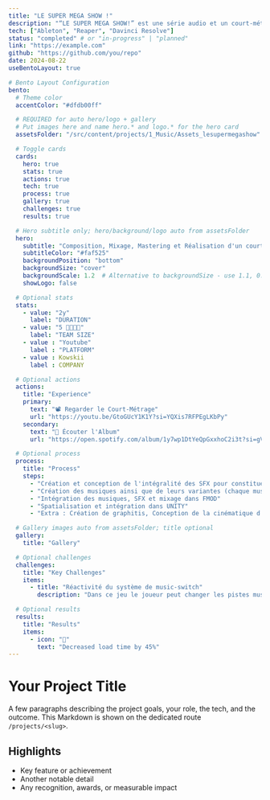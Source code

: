 ```yaml
---
title: "LE SUPER MEGA SHOW !"
description: "“LE SUPER MEGA SHOW!” est une série audio et un court-métrage conçus, écrits et réalisés par Arthur Kowskii. Talk-show fictif inzpiré des émissions emblématiques des 70s et ruit de la collaboration entre Arthur Kowskii et le comédien belge Benoit Grimmiaux (Bojack Horseman...) qui incarne le présentateur."
tech: ["Ableton", "Reaper", "Davinci Resolve"]
status: "completed" # or "in-progress" | "planned"
link: "https://example.com"
github: "https://github.com/you/repo"
date: 2024-08-22
useBentoLayout: true

# Bento Layout Configuration
bento:
  # Theme color
  accentColor: "#dfdb00ff"

  # REQUIRED for auto hero/logo + gallery
  # Put images here and name hero.* and logo.* for the hero card
  assetsFolder: "/src/content/projects/1_Music/Assets_lesupermegashow"

  # Toggle cards
  cards:
    hero: true
    stats: true
    actions: true
    tech: true
    process: true
    gallery: true
    challenges: true
    results: true

  # Hero subtitle only; hero/background/logo auto from assetsFolder
  hero:
    subtitle: "Composition, Mixage, Mastering et Réalisation d'un court métrage"
    subtitleColor: "#faf525"
    backgroundPosition: "bottom"
    backgroundSize: "cover"
    backgroundScale: 1.2  # Alternative to backgroundSize - use 1.1, 0.9, etc.
    showLogo: false

  # Optional stats
  stats:
    - value: "2y"
      label: "DURATION"
    - value: "5 👨‍👩‍👦‍👦"
      label: "TEAM SIZE"
    - value : "Youtube"
      label : "PLATFORM"
    - value : Kowskii
      label : COMPANY

  # Optional actions
  actions:
    title: "Experience"
    primary:
      text: "📽️ Regarder le Court-Métrage"
      url: "https://youtu.be/GtoGUcY1K1Y?si=YQXis7RFPEgLKbPy"
    secondary:
      text: "💽 Écouter l'Album"
      url: "https://open.spotify.com/album/1y7wp1DtYeQpGxxhoC2i3t?si=gVXYTvsqRoC6D18xovDuYg"

  # Optional process
  process:
    title: "Process"
    steps:
      - "Création et conception de l'intégralité des SFX pour constituer une banque de son propre au projet."
      - "Création des musiques ainsi que de leurs variantes (chaque musique à deux versions dans ce jeu)"
      - "Intégration des musiques, SFX et mixage dans FMOD"
      - "Spatialisation et intégration dans UNITY"
      - "Extra : Création de graphitis, Conception de la cinématique d'introduction, animation du personnage jouable"

  # Gallery images auto from assetsFolder; title optional
  gallery:
    title: "Gallery"

  # Optional challenges
  challenges:
    title: "Key Challenges"
    items:
      - title: "Réactivité du système de music-switch"
        description: "Dans ce jeu le joueur peut changer les pistes musicales à volonté grâce au système de switch. Pour une expérience fluide, un système de synchornisation musicale associé a un système de cooldown a permi de rendre cette expérience très satisfaisant pour le joueur."

  # Optional results
  results:
    title: "Results"
    items:
      - icon: "🚀"
        text: "Decreased load time by 45%"
---
```


# Your Project Title

A few paragraphs describing the project goals, your role, the tech, and the outcome. This Markdown is shown on the dedicated route `/projects/<slug>`.

## Highlights

- Key feature or achievement
- Another notable detail
- Any recognition, awards, or measurable impact
